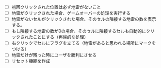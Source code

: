 - [ ] 初回クリックされた位置は必ず地雷がないこと
- [ ] 地雷がクリックされた場合、ゲームオーバーの処理を実行する
- [ ] 地雷がないセルがクリックされた場合、そのセルの隣接する地雷の数を表示する。
- [ ] もし隣接する地雷の数が0の場合、そのセルに隣接するセルも自動的にクリックされたことにする（再帰的な処理）
- [ ] 右クリックでセルにフラグを立てる（地雷があると思われる場所にマークをつける）
- [ ] 地雷だけが残った時にユーザを勝利にさせる
- [ ] リセット機能を作成
